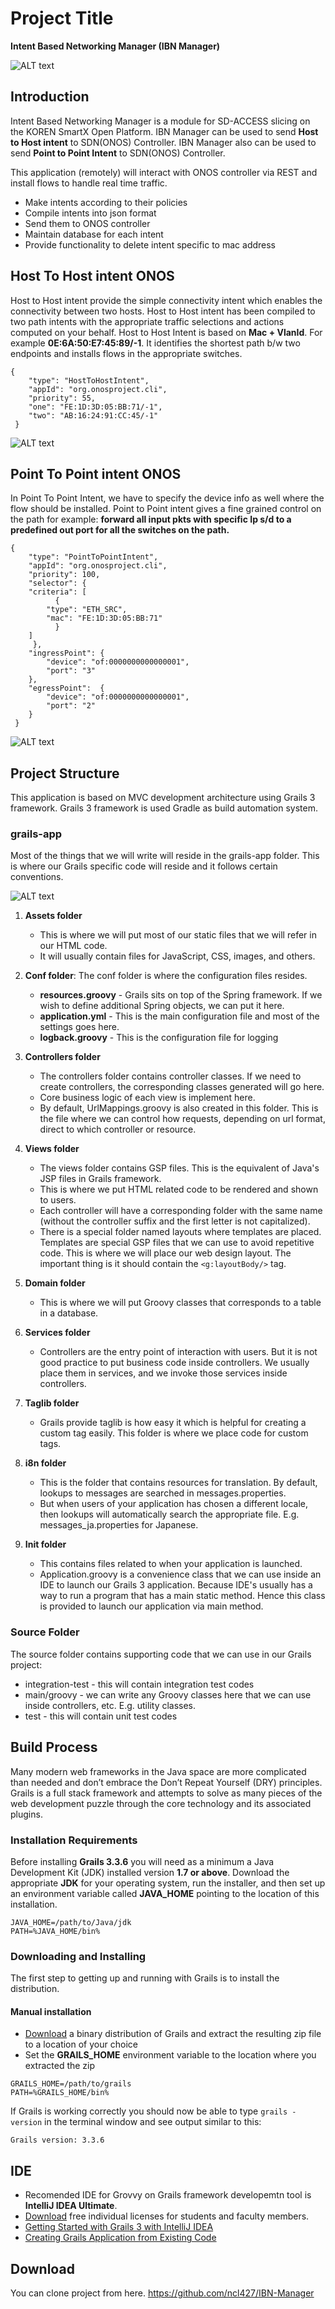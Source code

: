 # Project Title
**Intent Based Networking Manager (IBN Manager)**

![ALT text](/readme_Images/system_diagram.png "System Diagram")


## Introduction
Intent Based Networking Manager is a module for SD-ACCESS slicing on the KOREN SmartX Open Platform. 
IBN Manager can be used to send **Host to Host intent** to SDN(ONOS) Controller. 
IBN Manager also can be used to send **Point to Point Intent** to SDN(ONOS) Controller.

This application (remotely) will interact with ONOS controller via REST and install flows to handle real time traffic.

* Make intents according to their policies 
* Compile intents into json format 
* Send them to ONOS controller
* Maintain database for each intent
* Provide functionality to delete intent specific to mac address

## Host To Host intent ONOS
Host to Host intent provide  the simple connectivity intent which enables the connectivity between two hosts. 
Host to Host intent has been compiled to two path intents with the appropriate traffic selections and actions computed on your behalf.
Host to Host Intent is based on **Mac + VlanId**. For example **0E:6A:50:E7:45:89/-1**.
It identifies the shortest path b/w two endpoints and installs flows in the appropriate switches.
 
```
{ 
    "type": "HostToHostIntent", 
    "appId": "org.onosproject.cli",  
    "priority": 55, 
    "one": "FE:1D:3D:05:BB:71/-1",
    "two": "AB:16:24:91:CC:45/-1"
 }
```
 
![ALT text](/readme_Images/host_to_host_intent.png "Host To Host intent ONOS")


## Point To Point intent ONOS
In Point To Point Intent, we have to specify the device info as well where the flow should be installed.
Point to Point intent gives a fine grained control on the path for example: 
**forward all input pkts with specific Ip s/d to a predefined out port for all the switches on the path.**
```
{ 
    "type": "PointToPointIntent", 
    "appId": "org.onosproject.cli",  
    "priority": 100, 
    "selector": {
   	"criteria": [ 
	      {
		"type": "ETH_SRC",
		"mac": "FE:1D:3D:05:BB:71"
	      }
	]
     },
    "ingressPoint": { 
        "device": "of:0000000000000001", 
        "port": "3" 
    }, 
    "egressPoint":  {
        "device": "of:0000000000000001", 
        "port": "2" 
    } 
 }
 ```
 
![ALT text](/readme_Images/point_to_point_intent.png "Point To Point intent ONOS")

## Project Structure
This application is based on MVC development architecture using Grails 3 framework. Grails 3 framework is used Gradle as build automation system.

### grails-app
Most of the things that we will write will reside in the grails-app folder. This is where our Grails specific code will reside and it follows certain conventions.
 
 ![ALT text](/readme_Images/project_structure.png "Grails3 Project Structure")

1. **Assets folder**
    - This is where we will put most of our static files that we will refer in our HTML code. 
    - It will usually contain files for JavaScript, CSS, images, and others. 
    
2. **Conf folder**:
The conf folder is where the configuration files resides. 
    - **resources.groovy** - Grails sits on top of the Spring framework. If we wish to define additional Spring objects, we can put it here.
    - **application.yml** - This is the main configuration file and most of the settings goes here.
    - **logback.groovy** - This is the configuration file for logging
    
3. **Controllers folder** 
    - The controllers folder contains controller classes. If we need to create controllers, the corresponding classes generated will go here. 
    - Core business logic of each view is implement here.
    - By default, UrlMappings.groovy is also created in this folder. This is the file where we can control how requests, depending on url format, direct to which controller or resource.
    
4. **Views folder**
    - The views folder contains GSP files. This is the equivalent of Java's JSP files in Grails framework. 
    - This is where we put HTML related code to be rendered and shown to users. 
    - Each controller will have a corresponding folder with the same name (without the controller suffix and the first letter is not capitalized). 
    - There is a special folder named layouts where templates are placed. Templates are special GSP files that we can use to avoid repetitive code. This is where we will place our web design layout. The important thing is it should contain the `<g:layoutBody/>` tag.
    
5. **Domain folder**
    -  This is where we will put Groovy classes that corresponds to a table in a database.
      
6. **Services folder** 
    - Controllers are the entry point of interaction with users. But it is not good practice to put business code inside controllers. We usually place them in services, and we invoke those services inside controllers.
     
7. **Taglib folder**
    - Grails provide taglib is how easy it which is helpful for creating a custom tag easily. This folder is where we place code for custom tags.
     
8. **i8n folder**
    - This is the folder that contains resources for translation. By default, lookups to messages are searched in messages.properties. 
    - But when users of your application has chosen a different locale, then lookups will automatically search the appropriate file. E.g. messages_ja.properties for Japanese.
    
9. **Init folder**
    - This contains files related to when your application is launched. 
    - Application.groovy is a convenience class that we can use inside an IDE to launch our Grails 3 application. Because IDE's usually has a way to run a program that has a main static method. Hence this class is provided to launch our application via main method. 

### Source Folder
The source folder contains supporting code that we can use in our Grails project: 
* integration-test - this will contain integration test codes
* main/groovy - we can write any Groovy classes here that we can use inside controllers, etc. E.g. utility classes.
* test - this will contain unit test codes

## Build Process
Many modern web frameworks in the Java space are more complicated than needed and don’t embrace the Don’t Repeat Yourself (DRY) principles. 
Grails is a full stack framework and attempts to solve as many pieces of the web development puzzle through the core technology and its associated plugins.

### Installation Requirements
Before installing **Grails 3.3.6** you will need as a minimum a Java Development Kit (JDK) installed version **1.7 or above**. 
Download the appropriate **JDK** for your operating system, run the installer, and then set up an environment variable called **JAVA_HOME** pointing to the location of this installation.

```
JAVA_HOME=/path/to/Java/jdk
PATH=%JAVA_HOME/bin%
 ```
 
 ###  Downloading and Installing
 The first step to getting up and running with Grails is to install the distribution.
 
#### Manual installation
* [Download](https://github.com/grails/grails-core/releases) a binary distribution of Grails and extract the resulting zip file to a location of your choice
* Set the **GRAILS_HOME** environment variable to the location where you extracted the zip

```
GRAILS_HOME=/path/to/grails
PATH=%GRAILS_HOME/bin%
```
 
If Grails is working correctly you should now be able to type `grails -version` in the terminal window and see output similar to this:

```Grails version: 3.3.6```

##  IDE
* Recomended IDE for Grovvy on Grails framework developemtn tool is **IntelliJ IDEA Ultimate**.
* [Download](https://www.jetbrains.com/student/) free individual licenses for students and faculty members.
* [Getting Started with Grails 3 with IntelliJ IDEA](https://www.jetbrains.com/help/idea/getting-started-with-grails3.html)
* [Creating Grails Application from Existing Code](https://www.jetbrains.com/help/idea/creating-grails-application-from-existing-code.html)
## Download 
You can clone project from here.
https://github.com/ncl427/IBN-Manager
